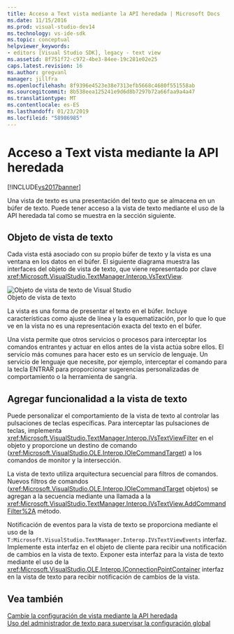 ```yaml
---
title: Acceso a Text vista mediante la API heredada | Microsoft Docs
ms.date: 11/15/2016
ms.prod: visual-studio-dev14
ms.technology: vs-ide-sdk
ms.topic: conceptual
helpviewer_keywords:
- editors [Visual Studio SDK], legacy - text view
ms.assetid: 8f751f72-c972-4be3-84ee-19c281e02e25
caps.latest.revision: 16
ms.author: gregvanl
manager: jillfra
ms.openlocfilehash: 8f9396e4523e38e7313efb5668c4680f551558ab
ms.sourcegitcommit: 8b538eea125241e9d6d8b7297b72a66faa9a4a47
ms.translationtype: MT
ms.contentlocale: es-ES
ms.lasthandoff: 01/23/2019
ms.locfileid: "58986985"
---
```

# <a name="accessing-thetext-view-by-using-the-legacy-api"></a>Acceso a Text vista mediante la API heredada
[!INCLUDE[vs2017banner](../includes/vs2017banner.md)]

Una vista de texto es una presentación del texto que se almacena en un búfer de texto. Puede tener acceso a la vista de texto mediante el uso de la API heredada tal como se muestra en la sección siguiente.  
  
## <a name="text-view-object"></a>Objeto de vista de texto  
 Cada vista está asociado con su propio búfer de texto y la vista es una ventana en los datos en el búfer. El siguiente diagrama muestra las interfaces del objeto de vista de texto, que viene representado por clave <xref:Microsoft.VisualStudio.TextManager.Interop.VsTextView>.  
  
 ![Objeto de vista de texto de Visual Studio](../extensibility/media/vstextview.gif "objeto vstextview")  
Objeto de vista de texto  
  
 La vista es una forma de presentar el texto en el búfer. Incluye características como ajuste de línea y la esquematización, por lo que lo que ve en la vista no es una representación exacta del texto en el búfer.  
  
 Una vista permite que otros servicios o procesos para interceptar los comandos entrantes y actuar en ellos antes de la vista actúa sobre ellos. El servicio más comunes para hacer esto es un servicio de lenguaje. Un servicio de lenguaje que necesite, por ejemplo, interceptar el comando para la tecla ENTRAR para proporcionar sugerencias personalizadas de comportamiento o la herramienta de sangría.  
  
## <a name="adding-functionality-to-the-text-view"></a>Agregar funcionalidad a la vista de texto  
 Puede personalizar el comportamiento de la vista de texto al controlar las pulsaciones de teclas específicas. Para interceptar las pulsaciones de teclas, implementa <xref:Microsoft.VisualStudio.TextManager.Interop.IVsTextViewFilter> en el objeto y proporcione un destino de comando (<xref:Microsoft.VisualStudio.OLE.Interop.IOleCommandTarget>) a los comandos de monitor y la intersección.  
  
 La vista de texto utiliza arquitectura secuencial para filtros de comandos. Nuevos filtros de comandos (<xref:Microsoft.VisualStudio.OLE.Interop.IOleCommandTarget> objetos) se agregan a la secuencia mediante una llamada a la <xref:Microsoft.VisualStudio.TextManager.Interop.IVsTextView.AddCommandFilter%2A> método.  
  
 Notificación de eventos para la vista de texto se proporciona mediante el uso de la `T:Microsoft.VisualStudio.TextManager.Interop.IVsTextViewEvents` interfaz. Implemente esta interfaz en el objeto de cliente para recibir una notificación de cambios en la vista de texto. Exponer esta interfaz para la vista de texto mediante el uso de la <xref:Microsoft.VisualStudio.OLE.Interop.IConnectionPointContainer> interfaz en la vista de texto para recibir notificación de cambios de la vista.  
  
## <a name="see-also"></a>Vea también  
 [Cambie la configuración de vista mediante la API heredada](../extensibility/changing-view-settings-by-using-the-legacy-api.md)   
 [Uso del administrador de texto para supervisar la configuración global](../extensibility/using-the-text-manager-to-monitor-global-settings.md)
